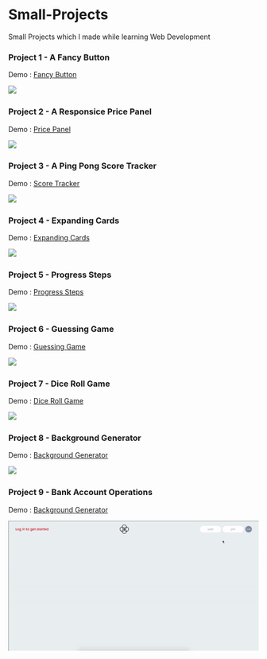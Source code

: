 # Small-Projects

Small Projects which I made while learning Web Development

<h3>Project 1 - A Fancy Button</h3>
<p>Demo : 
    <a target="_blank" href="https://harshitbhat.github.io/Small-Projects/01-fancyButton/021.fancyButton.html">
        Fancy Button
    </a>
</p>
<img src='https://github.com/harshitbhat/Small-Projects/blob/master/screenshots/project1.gif'/>

<h3>Project 2 - A Responsice Price Panel </h3>
<p>Demo : 
    <a href="https://harshitbhat.github.io/Small-Projects/02-pricePanel/026.pricePanel.html">
        Price Panel
    </a>
</p>
<img src='https://github.com/harshitbhat/Small-Projects/blob/master/screenshots/project2.jpeg' />

<h3>Project 3 - A Ping Pong Score Tracker</h3>
<p>Demo : 
    <a href="https://harshitbhat.github.io/Small-Projects/03-scoreKeeper/index.html">
        Score Tracker
    </a>
</p>
<img src='https://github.com/harshitbhat/Small-Projects/blob/master/screenshots/project3.gif' />

<h3>Project 4 - Expanding Cards</h3>
<p>Demo : 
    <a href="https://harshitbhat.github.io/Small-Projects/04-expandingCards/index.html">
        Expanding Cards
    </a>
</p>
<img src='https://github.com/harshitbhat/Small-Projects/blob/master/screenshots/project4.gif' />

<h3>Project 5 - Progress Steps</h3>
<p>Demo : 
    <a href="https://harshitbhat.github.io/Small-Projects/05-progressSteps/index.html">
        Progress Steps
    </a>
</p>
<img src='https://github.com/harshitbhat/Small-Projects/blob/master/screenshots/project5.gif' />

<h3>Project 6 - Guessing Game</h3>
<p>Demo : 
    <a href="https://harshitbhat.github.io/Small-Projects/06-guessTheNumber/index.html">
        Guessing Game
    </a>
</p>
<img src='https://github.com/harshitbhat/Small-Projects/blob/master/screenshots/project6.gif' />

<h3>Project 7 - Dice Roll Game </h3>
<p>Demo : 
    <a href="https://harshitbhat.github.io/Small-Projects/07-diceRollGame/index.html">
        Dice Roll Game
    </a>
</p>
<img src='https://github.com/harshitbhat/Small-Projects/blob/master/screenshots/project7.gif' />

<h3>Project 8 - Background Generator </h3>
<p>Demo : 
    <a href="https://harshitbhat.github.io/Small-Projects/08-backGroundGenerator/index.html">
        Background Generator
    </a>
</p>
<img src='https://github.com/harshitbhat/Small-Projects/blob/master/screenshots/project8.gif' />

<h3>Project 9 - Bank Account Operations </h3>
<p>Demo : 
    <a href="https://harshitbhat.github.io/Small-Projects/09-bankAccountOps/index.html">
        Background Generator
    </a>
</p>
<img src='https://github.com/harshitbhat/Small-Projects/blob/master/screenshots/project9.gif' />

